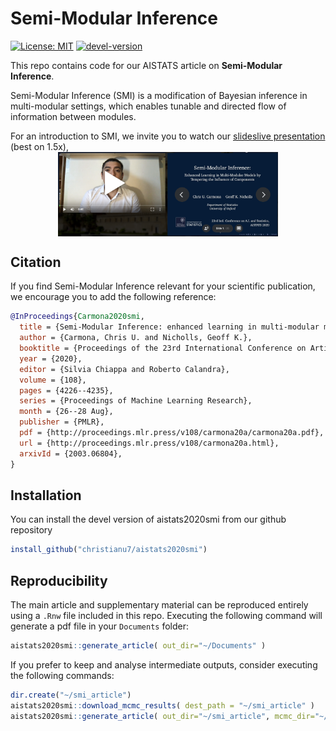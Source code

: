 
<!-- README.md is generated from README.Rmd. Please edit that file -->

# Semi-Modular Inference

<!-- badges: start -->

[![License:
MIT](https://img.shields.io/badge/license-MIT-blue.svg)](https://cran.r-project.org/web/licenses/MIT)
[![devel-version](https://img.shields.io/badge/devel%20version-0.2.0-blue.svg)](https://github.com/christianu7/aistats2020smi)
<!-- badges: end -->

This repo contains code for our AISTATS article on **Semi-Modular
Inference**.

Semi-Modular Inference (SMI) is a modification of Bayesian inference in
multi-modular settings, which enables tunable and directed flow of
information between modules.

For an introduction to SMI, we invite you to watch our [slideslive
presentation](https://slideslive.com/38930337) (best on 1.5x),
[<img src="inst/figures/cover.png" width="70%" style="display: block; margin: auto;" />](https://slideslive.com/38930337)

## Citation

If you find Semi-Modular Inference relevant for your scientific
publication, we encourage you to add the following reference:

``` bibtex
@InProceedings{Carmona2020smi,
  title = {Semi-Modular Inference: enhanced learning in multi-modular models by tempering the influence of components},
  author = {Carmona, Chris U. and Nicholls, Geoff K.},
  booktitle = {Proceedings of the 23rd International Conference on Artificial Intelligence and Statistics, AISTATS 2020},
  year = {2020},
  editor = {Silvia Chiappa and Roberto Calandra},
  volume = {108},
  pages = {4226--4235},
  series = {Proceedings of Machine Learning Research},
  month = {26--28 Aug},
  publisher = {PMLR},
  pdf = {http://proceedings.mlr.press/v108/carmona20a/carmona20a.pdf},
  url = {http://proceedings.mlr.press/v108/carmona20a.html},
  arxivId = {2003.06804},
}
```

## Installation

You can install the devel version of aistats2020smi from our github
repository

``` r
install_github("christianu7/aistats2020smi")
```

## Reproducibility

The main article and supplementary material can be reproduced entirely
using a `.Rnw` file included in this repo. Executing the following
command will generate a pdf file in your `Documents` folder:

``` r
aistats2020smi::generate_article( out_dir="~/Documents" )
```

If you prefer to keep and analyse intermediate outputs, consider
executing the following commands:

``` r
dir.create("~/smi_article")
aistats2020smi::download_mcmc_results( dest_path = "~/smi_article" )
aistats2020smi::generate_article( out_dir="~/smi_article", mcmc_dir="~/smi_article" )
```
